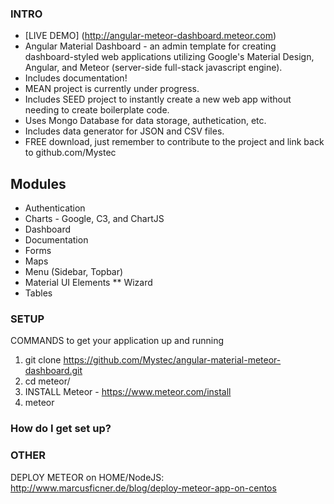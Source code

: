 ### INTRO
* [LIVE DEMO] (http://angular-meteor-dashboard.meteor.com)
* Angular Material Dashboard - an admin template for creating dashboard-styled web applications utilizing Google's Material Design, Angular, and Meteor (server-side full-stack javascript engine).
* Includes documentation!
* MEAN project is currently under progress.
* Includes SEED project to instantly create a new web app without needing to create boilerplate code.
* Uses Mongo Database for data storage, authetication, etc.
* Includes data generator for JSON and CSV files.
* FREE download, just remember to contribute to the project and link back to github.com/Mystec

## Modules
* Authentication
* Charts - Google, C3, and ChartJS
* Dashboard
* Documentation
* Forms
* Maps
* Menu (Sidebar, Topbar)
* Material UI Elements
** Wizard
* Tables


### SETUP
COMMANDS to get your application up and running

1. git clone https://github.com/Mystec/angular-material-meteor-dashboard.git
2. cd meteor/
3. INSTALL Meteor - https://www.meteor.com/install
4. meteor

### How do I get set up? ###


### OTHER ### 
DEPLOY METEOR on HOME/NodeJS:
	http://www.marcusficner.de/blog/deploy-meteor-app-on-centos


